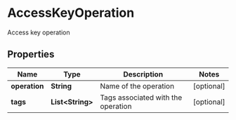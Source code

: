 

# AccessKeyOperation

Access key operation

## Properties

| Name | Type | Description | Notes |
|------------ | ------------- | ------------- | -------------|
|**operation** | **String** | Name of the operation |  [optional] |
|**tags** | **List&lt;String&gt;** | Tags associated with the operation |  [optional] |



